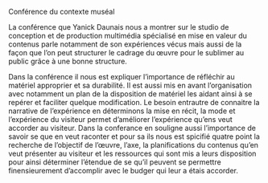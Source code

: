 Conférence du contexte muséal

La conférence que Yanick Daunais nous a montrer sur le studio de conception et de production multimédia spécialisé en mise en valeur du contenus parle notamment de son expériences vécus mais aussi de la façon que l’on peut structurer le cadrage du œuvre pour le sublimer au public grâce à une bonne structure.

Dans la conférence il nous est expliquer l’importance de réfléchir au matériel approprier et sa durabilité. Il est aussi mis en avant l’organisation avec notamment un plan de la disposition de matériel les aidant ainsi à se repérer et faciliter quelque modification. Le besoin entrautre de connaitre la narrative de l’expérience en déterminons la mise en récit, la mode et l’expérience du visiteur permet d’améliorer l’expérience qu’ens veut accorder au visiteur. Dans la conferance en souligne aussi l’importance de savoir se que en veut raconter et pour sa ils nous est spicifié quatre point la recherche de l’objectif de l’œuvre, l’axe, la planifications du contenus qu’en veut présenter au visiteur et les ressources qui sont mis a leurs disposition pour ainsi déterminer l’étendue de se qu’il peuvent se permettre finensieurement d’accomplir avec le budger qui leur a étais accorder.


